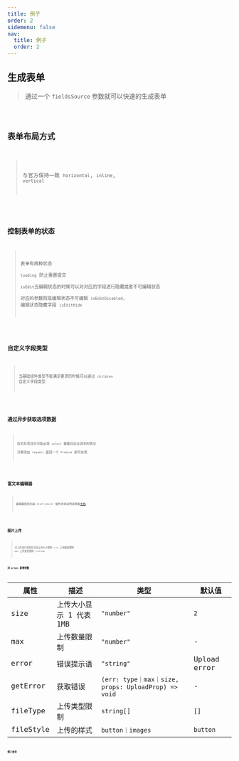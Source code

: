 ```yaml
---
title: 例子
order: 2
sidemenu: false
nav:
  title: 例子
  order: 2
---
```


## 生成表单

> 通过一个 `fieldsSource` 参数就可以快速的生成表单

<code src="./example/form_example.tsx" />

## 表单布局方式
> 与官方保持一致 `horizontal`, `inline`, `vertical`

<code src="./example/form_layout.tsx" />

## 控制表单的状态
> 表单有两种状态  
> `loading` 防止重置提交  
> `isEdit`当编辑状态的时候可以对对应的字段进行隐藏或者不可编辑状态  
> 对应的参数则是编辑状态不可编辑 `isEditDisabled`, 编辑状态隐藏字段 `isEditHide` 

<code src="./example/form_state.tsx" />


## 自定义字段类型

> 当基础组件类型不能满足要求的时候可以通过 `children` 自定义字段类型

<code src="./example/form_custom.tsx" />

## 通过异步获取选项数据

> 在实际项目中可能出现 `select` 需要向后台请求的情况  
> 只需添加 `request` 返回一个 `Promise` 即可实现

<code src="./example/form_asyn.tsx" />

## 富文本编辑器

> 编辑器使用的是 `braft-editor` 插件具体说明请查看[文档](https://braft.margox.cn/)

<code src="./example/form_editor.tsx" />

## 图片上传
> 对上传进行来简化包括上传大小限制 `size` 上传数量限制 `max` 上传类型限制 `fileType`

#### 对 props 新增参数
| 属性 | 描述 | 类型 | 默认值 |
| --- | --- | --- | --- |
| size | 上传大小显示 1 代表 1MB | `"number"` | `2`|
| max | 上传数量限制 | `"number"` | - |
| error | 错误提示语 | `"string"` | Upload error |
| getError | 获取错误 | `(err: type｜max｜size, props: UploadProp) => void` | - |
| fileType | 上传类型限制 | `string[]` | `[]` |
| fileStyle | 上传的样式 | `button｜images` | `button` |



#### 例子参考

<code src="./example/form_update.tsx" />
